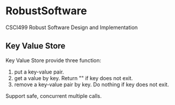 # RobustSoftware
CSCI499 Robust Software Design and Implementation

## Key Value Store

Key Value Store provide three function: 
1. put a key-value pair.
2. get a value by key. Return "" if key does not exit.
3. remove a key-value pair by key. Do nothing if key does not exit.

Support safe, concurrent multiple calls.
